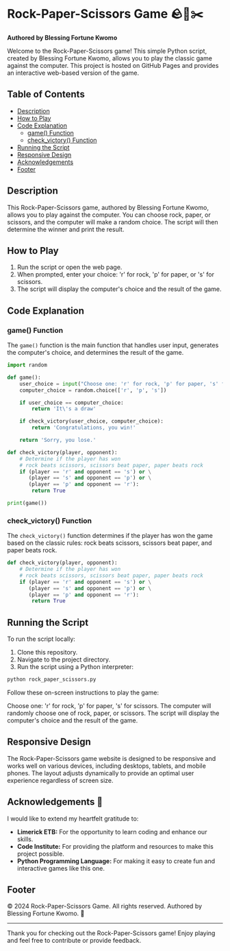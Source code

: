 

# Rock-Paper-Scissors Game 🪨📄✂️

**Authored by Blessing Fortune Kwomo**

Welcome to the Rock-Paper-Scissors game! This simple Python script, created by Blessing Fortune Kwomo, allows you to play the classic game against the computer. This project is hosted on GitHub Pages and provides an interactive web-based version of the game.

## Table of Contents

- [Description](#description)
- [How to Play](#how-to-play)
- [Code Explanation](#code-explanation)
  - [game() Function](#game-function)
  - [check_victory() Function](#check_victory-function)
- [Running the Script](#running-the-script)
- [Responsive Design](#responsive-design)
- [Acknowledgements](#acknowledgements)
- [Footer](#footer)

## Description

This Rock-Paper-Scissors game, authored by Blessing Fortune Kwomo, allows you to play against the computer. You can choose rock, paper, or scissors, and the computer will make a random choice. The script will then determine the winner and print the result.

## How to Play

1. Run the script or open the web page.
2. When prompted, enter your choice: 'r' for rock, 'p' for paper, or 's' for scissors.
3. The script will display the computer's choice and the result of the game.

## Code Explanation

### game() Function

The `game()` function is the main function that handles user input, generates the computer's choice, and determines the result of the game.

```python
import random

def game():
    user_choice = input("Choose one: 'r' for rock, 'p' for paper, 's' for scissors\n")
    computer_choice = random.choice(['r', 'p', 's'])

    if user_choice == computer_choice:
        return 'It\'s a draw'

    if check_victory(user_choice, computer_choice):
        return 'Congratulations, you win!'

    return 'Sorry, you lose.'

def check_victory(player, opponent):
    # Determine if the player has won
    # rock beats scissors, scissors beat paper, paper beats rock
    if (player == 'r' and opponent == 's') or \
       (player == 's' and opponent == 'p') or \
       (player == 'p' and opponent == 'r'):
        return True

print(game())
```

### check_victory() Function

The `check_victory()` function determines if the player has won the game based on the classic rules: rock beats scissors, scissors beat paper, and paper beats rock.

```python
def check_victory(player, opponent):
    # Determine if the player has won
    # rock beats scissors, scissors beat paper, paper beats rock
    if (player == 'r' and opponent == 's') or \
       (player == 's' and opponent == 'p') or \
       (player == 'p' and opponent == 'r'):
        return True
```

## Running the Script

To run the script locally:

1. Clone this repository.
2. Navigate to the project directory.
3. Run the script using a Python interpreter:

```bash
python rock_paper_scissors.py
```

Follow these on-screen instructions to play the game:

Choose one: 'r' for rock, 'p' for paper, 's' for scissors.
The computer will randomly choose one of rock, paper, or scissors.
The script will display the computer's choice and the result of the game.

## Responsive Design

The Rock-Paper-Scissors game website is designed to be responsive and works well on various devices, including desktops, tablets, and mobile phones. The layout adjusts dynamically to provide an optimal user experience regardless of screen size.

## Acknowledgements 🙏

I would like to extend my heartfelt gratitude to:

- **Limerick ETB:** For the opportunity to learn coding and enhance our skills.
- **Code Institute:** For providing the platform and resources to make this project possible.
- **Python Programming Language:** For making it easy to create fun and interactive games like this one.

## Footer

&copy; 2024 Rock-Paper-Scissors Game. All rights reserved. Authored by Blessing Fortune Kwomo. 🌟

---

Thank you for checking out the Rock-Paper-Scissors game! Enjoy playing and feel free to contribute or provide feedback.

